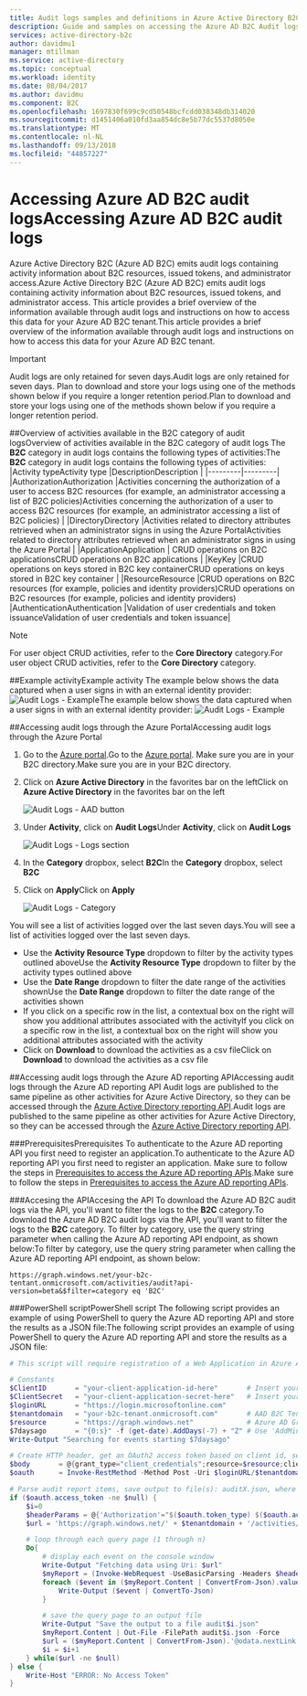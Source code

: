 ```yaml
---
title: Audit logs samples and definitions in Azure Active Directory B2C | Microsoft Docs
description: Guide and samples on accessing the Azure AD B2C Audit logs.
services: active-directory-b2c
author: davidmu1
manager: mtillman
ms.service: active-directory
ms.topic: conceptual
ms.workload: identity
ms.date: 08/04/2017
ms.author: davidmu
ms.component: B2C
ms.openlocfilehash: 1697830f699c9cd50548bcfcdd038348db314020
ms.sourcegitcommit: d1451406a010fd3aa854dc8e5b77dc5537d8050e
ms.translationtype: MT
ms.contentlocale: nl-NL
ms.lasthandoff: 09/13/2018
ms.locfileid: "44857227"
---
```

# <a name="accessing-azure-ad-b2c-audit-logs"></a><span data-ttu-id="2d9e0-103">Accessing Azure AD B2C audit logs</span><span class="sxs-lookup"><span data-stu-id="2d9e0-103">Accessing Azure AD B2C audit logs</span></span>

<span data-ttu-id="2d9e0-104">Azure Active Directory B2C (Azure AD B2C) emits audit logs containing activity information about B2C resources, issued tokens, and administrator access.</span><span class="sxs-lookup"><span data-stu-id="2d9e0-104">Azure Active Directory B2C (Azure AD B2C) emits audit logs containing activity information about B2C resources, issued tokens, and administrator access.</span></span> <span data-ttu-id="2d9e0-105">This article provides a brief overview of the information available through audit logs and instructions on how to access this data for your Azure AD B2C tenant.</span><span class="sxs-lookup"><span data-stu-id="2d9e0-105">This article provides a brief overview of the information available through audit logs and instructions on how to access this data for your Azure AD B2C tenant.</span></span>

> [!IMPORTANT]
> <span data-ttu-id="2d9e0-106">Audit logs are only retained for seven days.</span><span class="sxs-lookup"><span data-stu-id="2d9e0-106">Audit logs are only retained for seven days.</span></span> <span data-ttu-id="2d9e0-107">Plan to download and store your logs using one of the methods shown below if you require a longer retention period.</span><span class="sxs-lookup"><span data-stu-id="2d9e0-107">Plan to download and store your logs using one of the methods shown below if you require a longer retention period.</span></span> 

##<a name="overview-of-activities-available-in-the-b2c-category-of-audit-logs"></a><span data-ttu-id="2d9e0-108">Overview of activities available in the B2C category of audit logs</span><span class="sxs-lookup"><span data-stu-id="2d9e0-108">Overview of activities available in the B2C category of audit logs</span></span>
<span data-ttu-id="2d9e0-109">The **B2C** category in audit logs contains the following types of activities:</span><span class="sxs-lookup"><span data-stu-id="2d9e0-109">The **B2C** category in audit logs contains the following types of activities:</span></span>
|<span data-ttu-id="2d9e0-110">Activity type</span><span class="sxs-lookup"><span data-stu-id="2d9e0-110">Activity type</span></span> |<span data-ttu-id="2d9e0-111">Description</span><span class="sxs-lookup"><span data-stu-id="2d9e0-111">Description</span></span>  |
|---------|---------|
|<span data-ttu-id="2d9e0-112">Authorization</span><span class="sxs-lookup"><span data-stu-id="2d9e0-112">Authorization</span></span> |<span data-ttu-id="2d9e0-113">Activities concerning the authorization of a user to access B2C resources (for example, an administrator accessing a list of B2C policies)</span><span class="sxs-lookup"><span data-stu-id="2d9e0-113">Activities concerning the authorization of a user to access B2C resources (for example, an administrator accessing a list of B2C policies)</span></span>         |
|<span data-ttu-id="2d9e0-114">Directory</span><span class="sxs-lookup"><span data-stu-id="2d9e0-114">Directory</span></span> |<span data-ttu-id="2d9e0-115">Activities related to directory attributes retrieved when an administrator signs in using the Azure Portal</span><span class="sxs-lookup"><span data-stu-id="2d9e0-115">Activities related to directory attributes retrieved when an administrator signs in using the Azure Portal</span></span> |
|<span data-ttu-id="2d9e0-116">Application</span><span class="sxs-lookup"><span data-stu-id="2d9e0-116">Application</span></span> | <span data-ttu-id="2d9e0-117">CRUD operations on B2C applications</span><span class="sxs-lookup"><span data-stu-id="2d9e0-117">CRUD operations on B2C applications</span></span> |
|<span data-ttu-id="2d9e0-118">Key</span><span class="sxs-lookup"><span data-stu-id="2d9e0-118">Key</span></span> |<span data-ttu-id="2d9e0-119">CRUD operations on keys stored in B2C key container</span><span class="sxs-lookup"><span data-stu-id="2d9e0-119">CRUD operations on keys stored in B2C key container</span></span> |
|<span data-ttu-id="2d9e0-120">Resource</span><span class="sxs-lookup"><span data-stu-id="2d9e0-120">Resource</span></span> |<span data-ttu-id="2d9e0-121">CRUD operations on B2C resources (for example, policies and identity providers)</span><span class="sxs-lookup"><span data-stu-id="2d9e0-121">CRUD operations on B2C resources (for example, policies and identity providers)</span></span>
|<span data-ttu-id="2d9e0-122">Authentication</span><span class="sxs-lookup"><span data-stu-id="2d9e0-122">Authentication</span></span> |<span data-ttu-id="2d9e0-123">Validation of user credentials and token issuance</span><span class="sxs-lookup"><span data-stu-id="2d9e0-123">Validation of user credentials and token issuance</span></span>|

> [!NOTE]
> <span data-ttu-id="2d9e0-124">For user object CRUD activities, refer to the **Core Directory** category.</span><span class="sxs-lookup"><span data-stu-id="2d9e0-124">For user object CRUD activities, refer to the **Core Directory** category.</span></span>

##<a name="example-activity"></a><span data-ttu-id="2d9e0-125">Example activity</span><span class="sxs-lookup"><span data-stu-id="2d9e0-125">Example activity</span></span>
<span data-ttu-id="2d9e0-126">The example below shows the data captured when a user signs in with an external identity provider: ![Audit Logs - Example](./media/active-directory-b2c-reference-audit-logs/audit-logs-example.png)</span><span class="sxs-lookup"><span data-stu-id="2d9e0-126">The example below shows the data captured when a user signs in with an external identity provider: ![Audit Logs - Example](./media/active-directory-b2c-reference-audit-logs/audit-logs-example.png)</span></span>

##<a name="accessing-audit-logs-through-the-azure-portal"></a><span data-ttu-id="2d9e0-127">Accessing audit logs through the Azure Portal</span><span class="sxs-lookup"><span data-stu-id="2d9e0-127">Accessing audit logs through the Azure Portal</span></span>
1. <span data-ttu-id="2d9e0-128">Go to the [Azure portal](https://portal.azure.com).</span><span class="sxs-lookup"><span data-stu-id="2d9e0-128">Go to the [Azure portal](https://portal.azure.com).</span></span> <span data-ttu-id="2d9e0-129">Make sure you are in your B2C directory.</span><span class="sxs-lookup"><span data-stu-id="2d9e0-129">Make sure you are in your B2C directory.</span></span>
2. <span data-ttu-id="2d9e0-130">Click on **Azure Active Directory** in the favorites bar on the left</span><span class="sxs-lookup"><span data-stu-id="2d9e0-130">Click on **Azure Active Directory** in the favorites bar on the left</span></span> 
    
    ![Audit Logs - AAD button](./media/active-directory-b2c-reference-audit-logs/audit-logs-portal-aad.png)

1. <span data-ttu-id="2d9e0-132">Under **Activity**, click on **Audit Logs**</span><span class="sxs-lookup"><span data-stu-id="2d9e0-132">Under **Activity**, click on **Audit Logs**</span></span>

    ![Audit Logs - Logs section](./media/active-directory-b2c-reference-audit-logs/audit-logs-portal-section.png)

2. <span data-ttu-id="2d9e0-134">In the **Category** dropbox, select **B2C**</span><span class="sxs-lookup"><span data-stu-id="2d9e0-134">In the **Category** dropbox, select **B2C**</span></span>
3. <span data-ttu-id="2d9e0-135">Click on **Apply**</span><span class="sxs-lookup"><span data-stu-id="2d9e0-135">Click on **Apply**</span></span>

    ![Audit Logs - Category](./media/active-directory-b2c-reference-audit-logs/audit-logs-portal-category.png)

<span data-ttu-id="2d9e0-137">You will see a list of activities logged over the last seven days.</span><span class="sxs-lookup"><span data-stu-id="2d9e0-137">You will see a list of activities logged over the last seven days.</span></span> 
- <span data-ttu-id="2d9e0-138">Use the **Activity Resource Type** dropdown to filter by the activity types outlined above</span><span class="sxs-lookup"><span data-stu-id="2d9e0-138">Use the **Activity Resource Type** dropdown to filter by the activity types outlined above</span></span>
- <span data-ttu-id="2d9e0-139">Use the **Date Range** dropdown to filter the date range of the activities shown</span><span class="sxs-lookup"><span data-stu-id="2d9e0-139">Use the **Date Range** dropdown to filter the date range of the activities shown</span></span>
- <span data-ttu-id="2d9e0-140">If you click on a specific row in the list, a contextual box on the right will show you additional attributes associated with the activity</span><span class="sxs-lookup"><span data-stu-id="2d9e0-140">If you click on a specific row in the list, a contextual box on the right will show you additional attributes associated with the activity</span></span>
- <span data-ttu-id="2d9e0-141">Click on **Download** to download the activities as a csv file</span><span class="sxs-lookup"><span data-stu-id="2d9e0-141">Click on **Download** to download the activities as a csv file</span></span>

##<a name="accessing-audit-logs-through-the-azure-ad-reporting-api"></a><span data-ttu-id="2d9e0-142">Accessing audit logs through the Azure AD reporting API</span><span class="sxs-lookup"><span data-stu-id="2d9e0-142">Accessing audit logs through the Azure AD reporting API</span></span>
<span data-ttu-id="2d9e0-143">Audit logs are published to the same pipeline as other activities for Azure Active Directory, so they can be accessed through the [Azure Active Directory reporting API](https://docs.microsoft.com/azure/active-directory/active-directory-reporting-api-audit-reference).</span><span class="sxs-lookup"><span data-stu-id="2d9e0-143">Audit logs are published to the same pipeline as other activities for Azure Active Directory, so they can be accessed through the [Azure Active Directory reporting API](https://docs.microsoft.com/azure/active-directory/active-directory-reporting-api-audit-reference).</span></span> 

###<a name="prerequisites"></a><span data-ttu-id="2d9e0-144">Prerequisites</span><span class="sxs-lookup"><span data-stu-id="2d9e0-144">Prerequisites</span></span>
<span data-ttu-id="2d9e0-145">To authenticate to the Azure AD reporting API you first need to register an application.</span><span class="sxs-lookup"><span data-stu-id="2d9e0-145">To authenticate to the Azure AD reporting API you first need to register an application.</span></span> <span data-ttu-id="2d9e0-146">Make sure to follow the steps in [Prerequisites to access the Azure AD reporting APIs](https://azure.microsoft.com/documentation/articles/active-directory-reporting-api-getting-started/).</span><span class="sxs-lookup"><span data-stu-id="2d9e0-146">Make sure to follow the steps in [Prerequisites to access the Azure AD reporting APIs](https://azure.microsoft.com/documentation/articles/active-directory-reporting-api-getting-started/).</span></span>

###<a name="accesing-the-api"></a><span data-ttu-id="2d9e0-147">Accesing the API</span><span class="sxs-lookup"><span data-stu-id="2d9e0-147">Accesing the API</span></span>
<span data-ttu-id="2d9e0-148">To download the Azure AD B2C audit logs via the API, you'll want to filter the logs to the **B2C** category.</span><span class="sxs-lookup"><span data-stu-id="2d9e0-148">To download the Azure AD B2C audit logs via the API, you'll want to filter the logs to the **B2C** category.</span></span> <span data-ttu-id="2d9e0-149">To filter by category, use the query string parameter when calling the Azure AD reporting API endpoint, as shown below:</span><span class="sxs-lookup"><span data-stu-id="2d9e0-149">To filter by category, use the query string parameter when calling the Azure AD reporting API endpoint, as shown below:</span></span>

`https://graph.windows.net/your-b2c-tentant.onmicrosoft.com/activities/audit?api-version=beta&$filter=category eq 'B2C'`

###<a name="powershell-script"></a><span data-ttu-id="2d9e0-150">PowerShell script</span><span class="sxs-lookup"><span data-stu-id="2d9e0-150">PowerShell script</span></span>
<span data-ttu-id="2d9e0-151">The following script provides an example of using PowerShell to query the Azure AD reporting API and store the results as a JSON file:</span><span class="sxs-lookup"><span data-stu-id="2d9e0-151">The following script provides an example of using PowerShell to query the Azure AD reporting API and store the results as a JSON file:</span></span>

```powershell
# This script will require registration of a Web Application in Azure Active Directory (see https://azure.microsoft.com/documentation/articles/active-directory-reporting-api-getting-started/)

# Constants
$ClientID       = "your-client-application-id-here"       # Insert your application's Client ID, a Globally Unique ID (registered by Global Admin)
$ClientSecret   = "your-client-application-secret-here"   # Insert your application's Client Key/Secret string
$loginURL       = "https://login.microsoftonline.com"     
$tenantdomain   = "your-b2c-tenant.onmicrosoft.com"       # AAD B2C Tenant; for example, contoso.onmicrosoft.com
$resource       = "https://graph.windows.net"             # Azure AD Graph API resource URI
$7daysago       = "{0:s}" -f (get-date).AddDays(-7) + "Z" # Use 'AddMinutes(-5)' to decrement minutes, for example
Write-Output "Searching for events starting $7daysago"

# Create HTTP header, get an OAuth2 access token based on client id, secret and tenant domain
$body       = @{grant_type="client_credentials";resource=$resource;client_id=$ClientID;client_secret=$ClientSecret}
$oauth      = Invoke-RestMethod -Method Post -Uri $loginURL/$tenantdomain/oauth2/token?api-version=1.0 -Body $body

# Parse audit report items, save output to file(s): auditX.json, where X = 0 thru n for number of nextLink pages
if ($oauth.access_token -ne $null) {   
    $i=0
    $headerParams = @{'Authorization'="$($oauth.token_type) $($oauth.access_token)"}
    $url = 'https://graph.windows.net/' + $tenantdomain + '/activities/audit?api-version=beta&$filter=category eq ''B2C''and activityDate gt ' + $7daysago 

    # loop through each query page (1 through n)
    Do{
        # display each event on the console window
        Write-Output "Fetching data using Uri: $url"
        $myReport = (Invoke-WebRequest -UseBasicParsing -Headers $headerParams -Uri $url)
        foreach ($event in ($myReport.Content | ConvertFrom-Json).value) {
            Write-Output ($event | ConvertTo-Json)
        }

        # save the query page to an output file
        Write-Output "Save the output to a file audit$i.json"
        $myReport.Content | Out-File -FilePath audit$i.json -Force
        $url = ($myReport.Content | ConvertFrom-Json).'@odata.nextLink'
        $i = $i+1
    } while($url -ne $null)
} else {
    Write-Host "ERROR: No Access Token"
}
```

